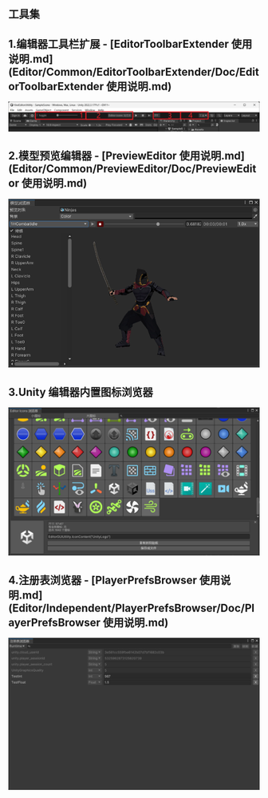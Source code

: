 工具集
---
## 1.编辑器工具栏扩展 - [EditorToolbarExtender 使用说明.md](Editor/Common/EditorToolbarExtender/Doc/EditorToolbarExtender 使用说明.md)
![1.png](Editor/Common/EditorToolbarExtender/Doc/src/1.png)
## 2.模型预览编辑器 - [PreviewEditor 使用说明.md](Editor/Common/PreviewEditor/Doc/PreviewEditor 使用说明.md)
![1.png](Editor/Common/PreviewEditor/Doc/src/1.png)
## 3.Unity 编辑器内置图标浏览器
![1.png](Editor/Independent/EditorIconsBrowser/Doc/src/1.png)
## 4.注册表浏览器 - [PlayerPrefsBrowser 使用说明.md](Editor/Independent/PlayerPrefsBrowser/Doc/PlayerPrefsBrowser 使用说明.md)
![1.png](Editor/Independent/PlayerPrefsBrowser/Doc/src/1.png)